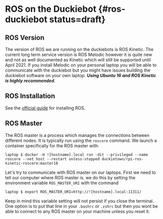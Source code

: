 # ROS on the Duckiebot {#ros-duckiebot status=draft}

## ROS Version

The version of ROS we are running on the duckiebots is ROS Kinetic. The current long term service version is ROS Melodic however it is quite new and not as well documented as Kinetic which will still be supported until April 2021. If you install Melodic on your personal laptop you will be able to communicate with the duckiebot but you might have issues building the duckiebot software on your own laptop. ***Using Ubuntu 16 and ROS Kinetic is highly recommended***.

## ROS Installation

See the [official guide](http://wiki.ros.org/ROS/Installation) for installing ROS.


## ROS Master

The ROS master is a process which manages the connections between different nodes. It is typically run using the `roscore` command. We launch a container specifically for the ROS master with:

	laptop $ docker -H ![hostname].local run -dit --privileged --name roscore --net host --restart unless-stopped duckietown/rpi-ros-kinetic-roscore:master18


Let's try to communicate with ROS master on our laptops. First we need to tell our computer where ROS master is. we do this by setting the environment variable `ROS_MASTER_URI` with the command

	laptop $ export ROS_MASTER_URI=http://![hostname].local:11311/

Keep in mind this variable setting will not persist if you close the terminal. One option is to put that line in your `.bashrc` or `.zshrc` but then you wont be able to connect to any ROS master on your machine unless you reset it.

